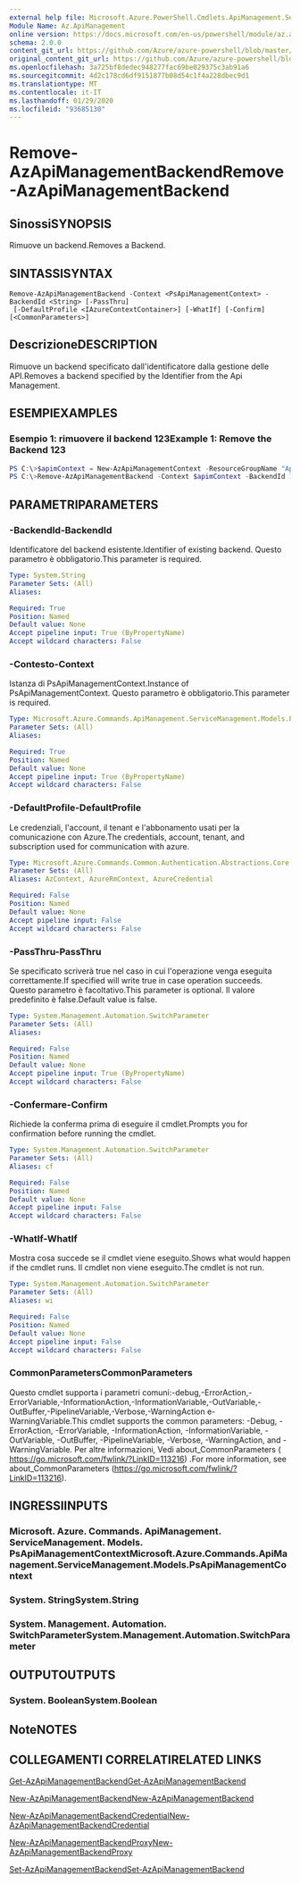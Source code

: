 ```yaml
---
external help file: Microsoft.Azure.PowerShell.Cmdlets.ApiManagement.ServiceManagement.dll-Help.xml
Module Name: Az.ApiManagement
online version: https://docs.microsoft.com/en-us/powershell/module/az.apimanagement/remove-azapimanagementbackend
schema: 2.0.0
content_git_url: https://github.com/Azure/azure-powershell/blob/master/src/ApiManagement/ApiManagement/help/Remove-AzApiManagementBackend.md
original_content_git_url: https://github.com/Azure/azure-powershell/blob/master/src/ApiManagement/ApiManagement/help/Remove-AzApiManagementBackend.md
ms.openlocfilehash: 3a725bf8dedec948277fac69be029375c3ab91a6
ms.sourcegitcommit: 4d2c178cd6df9151877b08d54c1f4a228dbec9d1
ms.translationtype: MT
ms.contentlocale: it-IT
ms.lasthandoff: 01/29/2020
ms.locfileid: "93685130"
---
```

# <span data-ttu-id="3949b-101">Remove-AzApiManagementBackend</span><span class="sxs-lookup"><span data-stu-id="3949b-101">Remove-AzApiManagementBackend</span></span>

## <span data-ttu-id="3949b-102">Sinossi</span><span class="sxs-lookup"><span data-stu-id="3949b-102">SYNOPSIS</span></span>
<span data-ttu-id="3949b-103">Rimuove un backend.</span><span class="sxs-lookup"><span data-stu-id="3949b-103">Removes a Backend.</span></span>

## <span data-ttu-id="3949b-104">SINTASSI</span><span class="sxs-lookup"><span data-stu-id="3949b-104">SYNTAX</span></span>

```
Remove-AzApiManagementBackend -Context <PsApiManagementContext> -BackendId <String> [-PassThru]
 [-DefaultProfile <IAzureContextContainer>] [-WhatIf] [-Confirm] [<CommonParameters>]
```

## <span data-ttu-id="3949b-105">Descrizione</span><span class="sxs-lookup"><span data-stu-id="3949b-105">DESCRIPTION</span></span>
<span data-ttu-id="3949b-106">Rimuove un backend specificato dall'identificatore dalla gestione delle API.</span><span class="sxs-lookup"><span data-stu-id="3949b-106">Removes a backend specified by the Identifier from the Api Management.</span></span>

## <span data-ttu-id="3949b-107">ESEMPI</span><span class="sxs-lookup"><span data-stu-id="3949b-107">EXAMPLES</span></span>

### <span data-ttu-id="3949b-108">Esempio 1: rimuovere il backend 123</span><span class="sxs-lookup"><span data-stu-id="3949b-108">Example 1: Remove the Backend 123</span></span>
```powershell
PS C:\>$apimContext = New-AzApiManagementContext -ResourceGroupName "Api-Default-WestUS" -ServiceName "contoso"
PS C:\>Remove-AzApiManagementBackend -Context $apimContext -BackendId 123 -PassThru
```

## <span data-ttu-id="3949b-109">PARAMETRI</span><span class="sxs-lookup"><span data-stu-id="3949b-109">PARAMETERS</span></span>

### <span data-ttu-id="3949b-110">-BackendId</span><span class="sxs-lookup"><span data-stu-id="3949b-110">-BackendId</span></span>
<span data-ttu-id="3949b-111">Identificatore del backend esistente.</span><span class="sxs-lookup"><span data-stu-id="3949b-111">Identifier of existing backend.</span></span>
<span data-ttu-id="3949b-112">Questo parametro è obbligatorio.</span><span class="sxs-lookup"><span data-stu-id="3949b-112">This parameter is required.</span></span>

```yaml
Type: System.String
Parameter Sets: (All)
Aliases:

Required: True
Position: Named
Default value: None
Accept pipeline input: True (ByPropertyName)
Accept wildcard characters: False
```

### <span data-ttu-id="3949b-113">-Contesto</span><span class="sxs-lookup"><span data-stu-id="3949b-113">-Context</span></span>
<span data-ttu-id="3949b-114">Istanza di PsApiManagementContext.</span><span class="sxs-lookup"><span data-stu-id="3949b-114">Instance of PsApiManagementContext.</span></span>
<span data-ttu-id="3949b-115">Questo parametro è obbligatorio.</span><span class="sxs-lookup"><span data-stu-id="3949b-115">This parameter is required.</span></span>

```yaml
Type: Microsoft.Azure.Commands.ApiManagement.ServiceManagement.Models.PsApiManagementContext
Parameter Sets: (All)
Aliases:

Required: True
Position: Named
Default value: None
Accept pipeline input: True (ByPropertyName)
Accept wildcard characters: False
```

### <span data-ttu-id="3949b-116">-DefaultProfile</span><span class="sxs-lookup"><span data-stu-id="3949b-116">-DefaultProfile</span></span>
<span data-ttu-id="3949b-117">Le credenziali, l'account, il tenant e l'abbonamento usati per la comunicazione con Azure.</span><span class="sxs-lookup"><span data-stu-id="3949b-117">The credentials, account, tenant, and subscription used for communication with azure.</span></span>

```yaml
Type: Microsoft.Azure.Commands.Common.Authentication.Abstractions.Core.IAzureContextContainer
Parameter Sets: (All)
Aliases: AzContext, AzureRmContext, AzureCredential

Required: False
Position: Named
Default value: None
Accept pipeline input: False
Accept wildcard characters: False
```

### <span data-ttu-id="3949b-118">-PassThru</span><span class="sxs-lookup"><span data-stu-id="3949b-118">-PassThru</span></span>
<span data-ttu-id="3949b-119">Se specificato scriverà true nel caso in cui l'operazione venga eseguita correttamente.</span><span class="sxs-lookup"><span data-stu-id="3949b-119">If specified will write true in case operation succeeds.</span></span>
<span data-ttu-id="3949b-120">Questo parametro è facoltativo.</span><span class="sxs-lookup"><span data-stu-id="3949b-120">This parameter is optional.</span></span>
<span data-ttu-id="3949b-121">Il valore predefinito è false.</span><span class="sxs-lookup"><span data-stu-id="3949b-121">Default value is false.</span></span>

```yaml
Type: System.Management.Automation.SwitchParameter
Parameter Sets: (All)
Aliases:

Required: False
Position: Named
Default value: None
Accept pipeline input: True (ByPropertyName)
Accept wildcard characters: False
```

### <span data-ttu-id="3949b-122">-Confermare</span><span class="sxs-lookup"><span data-stu-id="3949b-122">-Confirm</span></span>
<span data-ttu-id="3949b-123">Richiede la conferma prima di eseguire il cmdlet.</span><span class="sxs-lookup"><span data-stu-id="3949b-123">Prompts you for confirmation before running the cmdlet.</span></span>

```yaml
Type: System.Management.Automation.SwitchParameter
Parameter Sets: (All)
Aliases: cf

Required: False
Position: Named
Default value: None
Accept pipeline input: False
Accept wildcard characters: False
```

### <span data-ttu-id="3949b-124">-WhatIf</span><span class="sxs-lookup"><span data-stu-id="3949b-124">-WhatIf</span></span>
<span data-ttu-id="3949b-125">Mostra cosa succede se il cmdlet viene eseguito.</span><span class="sxs-lookup"><span data-stu-id="3949b-125">Shows what would happen if the cmdlet runs.</span></span> <span data-ttu-id="3949b-126">Il cmdlet non viene eseguito.</span><span class="sxs-lookup"><span data-stu-id="3949b-126">The cmdlet is not run.</span></span>

```yaml
Type: System.Management.Automation.SwitchParameter
Parameter Sets: (All)
Aliases: wi

Required: False
Position: Named
Default value: None
Accept pipeline input: False
Accept wildcard characters: False
```

### <span data-ttu-id="3949b-127">CommonParameters</span><span class="sxs-lookup"><span data-stu-id="3949b-127">CommonParameters</span></span>
<span data-ttu-id="3949b-128">Questo cmdlet supporta i parametri comuni:-debug,-ErrorAction,-ErrorVariable,-InformationAction,-InformationVariable,-OutVariable,-OutBuffer,-PipelineVariable,-Verbose,-WarningAction e-WarningVariable.</span><span class="sxs-lookup"><span data-stu-id="3949b-128">This cmdlet supports the common parameters: -Debug, -ErrorAction, -ErrorVariable, -InformationAction, -InformationVariable, -OutVariable, -OutBuffer, -PipelineVariable, -Verbose, -WarningAction, and -WarningVariable.</span></span> <span data-ttu-id="3949b-129">Per altre informazioni, Vedi about_CommonParameters ( https://go.microsoft.com/fwlink/?LinkID=113216) .</span><span class="sxs-lookup"><span data-stu-id="3949b-129">For more information, see about_CommonParameters (https://go.microsoft.com/fwlink/?LinkID=113216).</span></span>

## <span data-ttu-id="3949b-130">INGRESSI</span><span class="sxs-lookup"><span data-stu-id="3949b-130">INPUTS</span></span>

### <span data-ttu-id="3949b-131">Microsoft. Azure. Commands. ApiManagement. ServiceManagement. Models. PsApiManagementContext</span><span class="sxs-lookup"><span data-stu-id="3949b-131">Microsoft.Azure.Commands.ApiManagement.ServiceManagement.Models.PsApiManagementContext</span></span>

### <span data-ttu-id="3949b-132">System. String</span><span class="sxs-lookup"><span data-stu-id="3949b-132">System.String</span></span>

### <span data-ttu-id="3949b-133">System. Management. Automation. SwitchParameter</span><span class="sxs-lookup"><span data-stu-id="3949b-133">System.Management.Automation.SwitchParameter</span></span>

## <span data-ttu-id="3949b-134">OUTPUT</span><span class="sxs-lookup"><span data-stu-id="3949b-134">OUTPUTS</span></span>

### <span data-ttu-id="3949b-135">System. Boolean</span><span class="sxs-lookup"><span data-stu-id="3949b-135">System.Boolean</span></span>

## <span data-ttu-id="3949b-136">Note</span><span class="sxs-lookup"><span data-stu-id="3949b-136">NOTES</span></span>

## <span data-ttu-id="3949b-137">COLLEGAMENTI CORRELATI</span><span class="sxs-lookup"><span data-stu-id="3949b-137">RELATED LINKS</span></span>

[<span data-ttu-id="3949b-138">Get-AzApiManagementBackend</span><span class="sxs-lookup"><span data-stu-id="3949b-138">Get-AzApiManagementBackend</span></span>](./Get-AzApiManagementBackend)

[<span data-ttu-id="3949b-139">New-AzApiManagementBackend</span><span class="sxs-lookup"><span data-stu-id="3949b-139">New-AzApiManagementBackend</span></span>](./New-AzApiManagementBackend.md)

[<span data-ttu-id="3949b-140">New-AzApiManagementBackendCredential</span><span class="sxs-lookup"><span data-stu-id="3949b-140">New-AzApiManagementBackendCredential</span></span>](./New-AzApiManagementBackendCredential.md)

[<span data-ttu-id="3949b-141">New-AzApiManagementBackendProxy</span><span class="sxs-lookup"><span data-stu-id="3949b-141">New-AzApiManagementBackendProxy</span></span>](./New-AzApiManagementBackendProxy.md)

[<span data-ttu-id="3949b-142">Set-AzApiManagementBackend</span><span class="sxs-lookup"><span data-stu-id="3949b-142">Set-AzApiManagementBackend</span></span>](./Set-AzApiManagementBackend.md)

